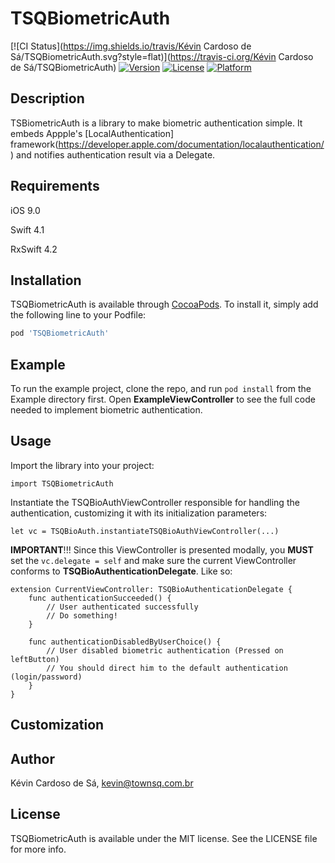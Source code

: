 # TSQBiometricAuth

[![CI Status](https://img.shields.io/travis/Kévin Cardoso de Sá/TSQBiometricAuth.svg?style=flat)](https://travis-ci.org/Kévin Cardoso de Sá/TSQBiometricAuth)
[![Version](https://img.shields.io/cocoapods/v/TSQBiometricAuth.svg?style=flat)](https://cocoapods.org/pods/TSQBiometricAuth)
[![License](https://img.shields.io/cocoapods/l/TSQBiometricAuth.svg?style=flat)](https://cocoapods.org/pods/TSQBiometricAuth)
[![Platform](https://img.shields.io/cocoapods/p/TSQBiometricAuth.svg?style=flat)](https://cocoapods.org/pods/TSQBiometricAuth)

## Description

TSBiometricAuth is a library to make biometric authentication simple. It embeds Appple's [LocalAuthentication] framework(https://developer.apple.com/documentation/localauthentication/) and notifies authentication result via a Delegate.

## Requirements

iOS 9.0

Swift 4.1

RxSwift 4.2

## Installation

TSQBiometricAuth is available through [CocoaPods](https://cocoapods.org). To install
it, simply add the following line to your Podfile:

```ruby
pod 'TSQBiometricAuth'
```

## Example

To run the example project, clone the repo, and run `pod install` from the Example directory first. Open **ExampleViewController** to see the full code needed to implement biometric authentication.

## Usage

Import the library into your project:

```import TSQBiometricAuth```

Instantiate the TSQBioAuthViewController responsible for handling the authentication, customizing it with its initialization parameters:

```let vc = TSQBioAuth.instantiateTSQBioAuthViewController(...)```

**IMPORTANT**!!! Since this ViewController is presented modally, you **MUST** set the ```vc.delegate = self``` and make sure the current ViewController conforms to **TSQBioAuthenticationDelegate**. Like so:

```
extension CurrentViewController: TSQBioAuthenticationDelegate {
    func authenticationSucceeded() {
        // User authenticated successfully
        // Do something!
    }
    
    func authenticationDisabledByUserChoice() {
        // User disabled biometric authentication (Pressed on leftButton)
        // You should direct him to the default authentication (login/password)
    }
}
```


## Customization



## Author

Kévin Cardoso de Sá, kevin@townsq.com.br

## License

TSQBiometricAuth is available under the MIT license. See the LICENSE file for more info.
